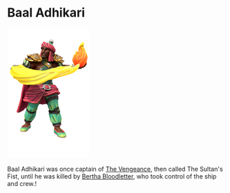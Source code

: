 # Baal Adhikari
![](baal_adhikari.png)

Baal Adhikari was once captain of [The Vengeance](/organisations/bloodswords/ships/the_vengeance), then called The Sultan's Fist, until he was killed by [Bertha Bloodletter](/organisations/bloodswords/people/bertha_bloodletter), who took control of the ship and crew.!

